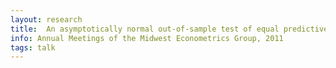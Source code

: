 ```yaml
---
layout: research
title:  An asymptotically normal out-of-sample test of equal predictive accuracy for nested models
info: Annual Meetings of the Midwest Econometrics Group, 2011
tags: talk
---
```

